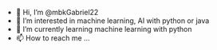 - 👋 Hi, I’m @mbkGabriel22
- 👀 I’m interested in machine learning, AI with python or java
- 🌱 I’m currently learning machine learning with python
- 📫 How to reach me ...

<!---
mbkGabriel22/mbkGabriel22 is a ✨ special ✨ repository because its `README.md` (this file) appears on your GitHub profile.
You can click the Preview link to take a look at your changes.
--->
